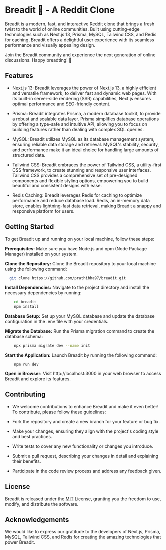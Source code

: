 
# Breadit 🍞 - A Reddit Clone


Breadit is a modern, fast, and interactive Reddit clone that brings a fresh twist to the world of online communities. Built using cutting-edge technologies such as Next.js 13, Prisma, MySQL, Tailwind CSS, and Redis for caching, Breadit offers a delightful user experience with its seamless performance and visually appealing design.

Join the Breadit community and experience the next generation of online discussions. Happy breadting! 🍞


## Features

- Next.js 13: Breadit leverages the power of Next.js 13, a highly efficient and versatile framework, to deliver fast and dynamic web pages. With its built-in server-side rendering (SSR) capabilities, Next.js ensures optimal performance and SEO-friendly content.

- Prisma: Breadit integrates Prisma, a modern database toolkit, to provide a robust and scalable data layer. Prisma simplifies database operations by offering a type-safe and intuitive API, allowing you to focus on building features rather than dealing with complex SQL queries.

- MySQL: Breadit utilizes MySQL as its database management system, ensuring reliable data storage and retrieval. MySQL's stability, security, and performance make it an ideal choice for handling large amounts of structured data.

- Tailwind CSS: Breadit embraces the power of Tailwind CSS, a utility-first CSS framework, to create stunning and responsive user interfaces. Tailwind CSS provides a comprehensive set of pre-designed components and flexible styling options, empowering you to build beautiful and consistent designs with ease.

- Redis Caching: Breadit leverages Redis for caching to optimize performance and reduce database load. Redis, an in-memory data store, enables lightning-fast data retrieval, making Breadit a snappy and responsive platform for users.




## Getting Started

To get Breadit up and running on your local machine, follow these steps:

 __Prerequisites:__ Make sure you have Node.js and npm (Node Package Manager) installed on your system. 

__Clone the Repository:__ Clone the Breadit repository to your local machine using the following command:

```bash
  git clone https://github.com/prathibha97/breadit.git
```
__Install Dependencies:__ Navigate to the project directory and install the necessary dependencies by running:
    
```bash
    cd breadit
    npm install
```

__Database Setup:__ Set up your MySQL database and update the database configuration in the .env file with your credentials.

__Migrate the Database:__ Run the Prisma migration command to create the database schema:

```bash
    npx prisma migrate dev --name init
```

__Start the Application:__ Launch Breadit by running the following command:

```bash
    npm run dev
```

__Open in Browser:__ Visit http://localhost:3000 in your web browser to access Breadit and explore its features.


## Contributing

- We welcome contributions to enhance Breadit and make it even better! To contribute, please follow these guidelines:

- Fork the repository and create a new branch for your feature or bug fix.

- Make your changes, ensuring they align with the project's coding style and best practices.

- Write tests to cover any new functionality or changes you introduce.

- Submit a pull request, describing your changes in detail and explaining their benefits.

- Participate in the code review process and address any feedback given.




## License

Breadit is released under the [MIT](https://choosealicense.com/licenses/mit/) License, granting you the freedom to use, modify, and distribute the software.



## Acknowledgements

We would like to express our gratitude to the developers of Next.js, Prisma, MySQL, Tailwind CSS, and Redis for creating the amazing technologies that power Breadit.

